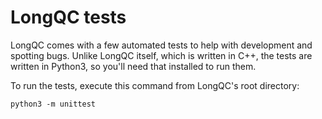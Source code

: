 # LongQC tests

LongQC comes with a few automated tests to help with development and spotting bugs. Unlike LongQC itself, which is written in C++, the tests are written in Python3, so you'll need that installed to run them.

To run the tests, execute this command from LongQC's root directory:
```
python3 -m unittest
```

